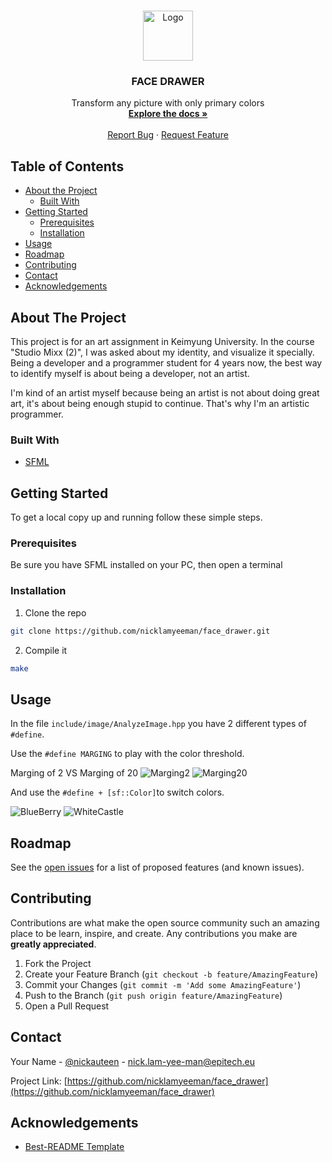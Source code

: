 <!-- PROJECT LOGO -->
<br />
<p align="center">
  <a href="https://github.com/nicklamyeeman/face_drawer">
    <img src="assets/results/photo_result.png" alt="Logo" width="80" height="80">
  </a>

  <h3 align="center">FACE DRAWER</h3>

  <p align="center">
    Transform any picture with only primary colors
    <br />
    <a href="https://github.com/nicklamyeeman/face_drawer"><strong>Explore the docs »</strong></a>
    <br />
    <br />
    <a href="https://github.com/nicklamyeeman/face_drawer/issues">Report Bug</a>
    ·
    <a href="https://github.com/nicklamyeeman/face_drawer/issues">Request Feature</a>
  </p>
</p>



<!-- TABLE OF CONTENTS -->
## Table of Contents

* [About the Project](#about-the-project)
  * [Built With](#built-with)
* [Getting Started](#getting-started)
  * [Prerequisites](#prerequisites)
  * [Installation](#installation)
* [Usage](#usage)
* [Roadmap](#roadmap)
* [Contributing](#contributing)
* [Contact](#contact)
* [Acknowledgements](#acknowledgements)



<!-- ABOUT THE PROJECT -->
## About The Project

This project is for an art assignment in Keimyung University. In the course "Studio Mixx (2)", I was asked about my identity, and visualize it specially.
Being a developer and a programmer student for 4 years now, the best way to identify myself is about being a developer, not an artist.

I'm kind of an artist myself because being an artist is not about doing great art, it's about being enough stupid to continue. That's why I'm an artistic programmer.

### Built With

* [SFML](https://www.sfml-dev.org/)



<!-- GETTING STARTED -->
## Getting Started

To get a local copy up and running follow these simple steps.

### Prerequisites

Be sure you have SFML installed on your PC, then open a terminal

### Installation

1. Clone the repo
```sh
git clone https://github.com/nicklamyeeman/face_drawer.git
```
2. Compile it
```sh
make
```



<!-- USAGE -->
## Usage

In the file `include/image/AnalyzeImage.hpp` you have 2 different types of `#define`.

Use the `#define MARGING` to play with the color threshold.

Marging of 2 VS Marging of 20
<img src="assets/results/marging2.png" alt="Marging2">
<img src="assets/results/marging20.png" alt="Marging20">

And use the `#define + [sf::Color]`to switch colors.

<img src="assets/results/blueberry.png" alt="BlueBerry">
<img src="assets/results/whitecastle.png" alt="WhiteCastle">

<!-- ROADMAP -->
## Roadmap

See the [open issues](https://github.com/nicklamyeeman/face_drawer/issues) for a list of proposed features (and known issues).



<!-- CONTRIBUTING -->
## Contributing

Contributions are what make the open source community such an amazing place to be learn, inspire, and create. Any contributions you make are **greatly appreciated**.

1. Fork the Project
2. Create your Feature Branch (`git checkout -b feature/AmazingFeature`)
3. Commit your Changes (`git commit -m 'Add some AmazingFeature'`)
4. Push to the Branch (`git push origin feature/AmazingFeature`)
5. Open a Pull Request



<!-- CONTACT -->
## Contact

Your Name - [@nickauteen](https://twitter.com/nickauteen) - nick.lam-yee-man@epitech.eu

Project Link: [https://github.com/nicklamyeeman/face_drawer](https://github.com/nicklamyeeman/face_drawer)



<!-- ACKNOWLEDGEMENTS -->
## Acknowledgements

* [Best-README Template](https://github.com/othneildrew/Best-README-Template)





<!-- MARKDOWN LINKS & IMAGES -->
<!-- https://www.markdownguide.org/basic-syntax/#reference-style-links -->
[contributors-shield]: https://img.shields.io/github/contributors/nicklamyeeman/repo.svg?style=flat-square
[contributors-url]: https://github.com/nicklamyeeman/repo/graphs/contributors
[forks-shield]: https://img.shields.io/github/forks/nicklamyeeman/repo.svg?style=flat-square
[forks-url]: https://github.com/nicklamyeeman/repo/network/members
[stars-shield]: https://img.shields.io/github/stars/nicklamyeeman/repo.svg?style=flat-square
[stars-url]: https://github.com/nicklamyeeman/repo/stargazers
[issues-shield]: https://img.shields.io/github/issues/nicklamyeeman/repo.svg?style=flat-square
[issues-url]: https://github.com/nicklamyeeman/repo/issues
[license-shield]: https://img.shields.io/github/license/nicklamyeeman/repo.svg?style=flat-square
[license-url]: https://github.com/nicklamyeeman/repo/blob/master/LICENSE.txt
[linkedin-shield]: https://img.shields.io/badge/-LinkedIn-black.svg?style=flat-square&logo=linkedin&colorB=555
[linkedin-url]: https://linkedin.com/in/nicklamyeeman
[product-screenshot]: images/screenshot.png
